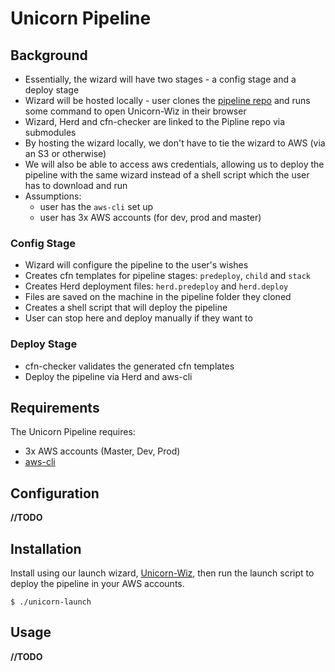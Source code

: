 # Unicorn Pipeline
## Background
- Essentially, the wizard will have two stages - a config stage and a deploy stage
- Wizard will be hosted locally - user clones the [pipeline repo](https://github.com/unicorn-ca/Unicorn-Pipeline) and runs some command to open Unicorn-Wiz in their browser
- Wizard, Herd and cfn-checker are linked to the Pipline repo via submodules
- By hosting the wizard locally, we don't have to tie the wizard to AWS (via an S3 or otherwise)
- We will also be able to access aws credentials, allowing us to deploy the pipeline with the same wizard instead of a shell script which the user has to download and run
- Assumptions:
    - user has the `aws-cli` set up
    - user has 3x AWS accounts (for dev, prod and master)

### Config Stage
- Wizard will configure the pipeline to the user's wishes
- Creates cfn templates for pipeline stages: `predeploy`, `child` and `stack`
- Creates Herd deployment files: `herd.predeploy` and `herd.deploy`
- Files are saved on the machine in the pipeline folder they cloned
- Creates a shell script that will deploy the pipeline
- User can stop here and deploy manually if they want to

### Deploy Stage
- cfn-checker validates the generated cfn templates
- Deploy the pipeline via Herd and aws-cli

## Requirements
The Unicorn Pipeline requires:
- 3x AWS accounts (Master, Dev, Prod)
- [aws-cli](https://aws.amazon.com/cli/)

## Configuration
**//TODO**

## Installation
Install using our launch wizard, [Unicorn-Wiz](#), then run the launch script to deploy the pipeline in your AWS accounts.
```
$ ./unicorn-launch
```
## Usage
**//TODO**
